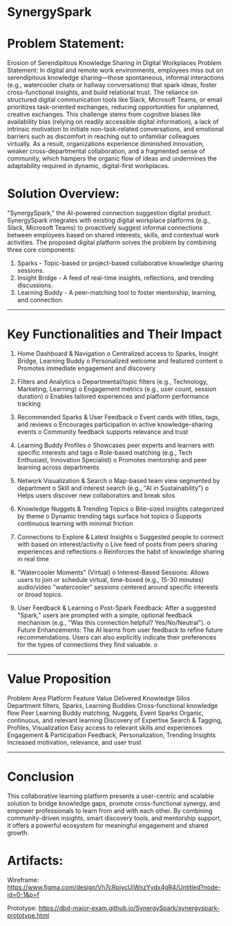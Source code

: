 # SynergySpark

# Problem Statement:
Erosion of Serendipitous Knowledge Sharing in Digital Workplaces
Problem Statement: In digital and remote work environments, employees miss out on serendipitous knowledge sharing—those spontaneous, informal interactions (e.g., watercooler chats or hallway conversations) that spark ideas, foster cross-functional insights, and build relational trust. The reliance on structured digital communication tools like Slack, Microsoft Teams, or email prioritizes task-oriented exchanges, reducing opportunities for unplanned, creative exchanges. This challenge stems from cognitive biases like availability bias (relying on readily accessible digital information), a lack of intrinsic motivation to initiate non-task-related conversations, and emotional barriers such as discomfort in reaching out to unfamiliar colleagues virtually. As a result, organizations experience diminished innovation, weaker cross-departmental collaboration, and a fragmented sense of community, which hampers the organic flow of ideas and undermines the adaptability required in dynamic, digital-first workplaces.


# Solution Overview:
"SynergySpark," the AI-powered connection suggestion digital product.
SynergySpark integrates with existing digital workplace platforms (e.g., Slack, Microsoft Teams) to proactively suggest informal connections between employees based on shared interests, skills, and contextual work activities.
The proposed digital platform solves the problem by combining three core components:
1.	Sparks - Topic-based or project-based collaborative knowledge sharing sessions.
2.	Insight Bridge - A feed of real-time insights, reflections, and trending discussions.
3.	Learning Buddy - A peer-matching tool to foster mentorship, learning, and connection.
________________________________________
# Key Functionalities and Their Impact
1.	Home Dashboard & Navigation
o	Centralized access to Sparks, Insight Bridge, Learning Buddy
o	Personalized welcome and featured content
o	Promotes immediate engagement and discovery
2.	Filters and Analytics
o	Departmental/topic filters (e.g., Technology, Marketing, Learning)
o	Engagement metrics (e.g., user count, session duration)
o	Enables tailored experiences and platform performance tracking
3.	Recommended Sparks & User Feedback
o	Event cards with titles, tags, and reviews
o	Encourages participation in active knowledge-sharing events
o	Community feedback supports relevance and trust
4.	Learning Buddy Profiles
o	Showcases peer experts and learners with specific interests and tags
o	Role-based matching (e.g., Tech Enthusiast, Innovation Specialist)
o	Promotes mentorship and peer learning across departments
5.	Network Visualization & Search
o	Map-based team view segmented by department
o	Skill and interest search (e.g., "AI in Sustainability")
o	Helps users discover new collaborators and break silos
6.	Knowledge Nuggets & Trending Topics
o	Bite-sized insights categorized by theme
o	Dynamic trending tags surface hot topics
o	Supports continuous learning with minimal friction
7.	Connections to Explore & Latest Insights
o	Suggested people to connect with based on interest/activity
o	Live feed of posts from peers sharing experiences and reflections
o	Reinforces the habit of knowledge sharing in real time
8.	"Watercooler Moments" (Virtual)
o	Interest-Based Sessions: Allows users to join or schedule virtual, time-boxed (e.g., 15-30 minutes) audio/video "watercooler" sessions centered around specific interests or broad topics.

9.	User Feedback & Learning
o	Post-Spark Feedback: After a suggested "Spark," users are prompted with a simple, optional feedback mechanism (e.g., "Was this connection helpful? Yes/No/Neutral").
o	Future Enhancements: The AI learns from user feedback to refine future recommendations. Users can also explicitly indicate their preferences for the types of connections they find valuable.
o	
________________________________________
# Value Proposition
Problem Area	Platform Feature	Value Delivered
Knowledge Silos	Department filters, Sparks, Learning Buddies	Cross-functional knowledge flow
Peer Learning	Buddy matching, Nuggets, Event Sparks	Organic, continuous, and relevant learning
Discovery of Expertise	Search & Tagging, Profiles, Visualization	Easy access to relevant skills and experiences
Engagement & Participation	Feedback, Personalization, Trending Insights	Increased motivation, relevance, and user trust
________________________________________
# Conclusion
This collaborative learning platform presents a user-centric and scalable solution to bridge knowledge gaps, promote cross-functional synergy, and empower professionals to learn from and with each other. By combining community-driven insights, smart discovery tools, and mentorship support, it offers a powerful ecosystem for meaningful engagement and shared growth.

# Artifacts:
Wireframe: https://www.figma.com/design/Vh7cRpiycUjWnzYydx4gR4/Untitled?node-id=0-1&p=f

Prototype: https://dbd-major-exam.github.io/SynergySpark/synergyspark-prototype.html


